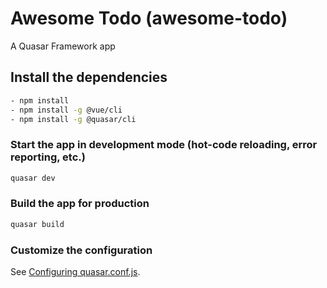 # Awesome Todo (awesome-todo)

A Quasar Framework app

## Install the dependencies
```bash
- npm install
- npm install -g @vue/cli
- npm install -g @quasar/cli
```

### Start the app in development mode (hot-code reloading, error reporting, etc.)
```bash
quasar dev
```


### Build the app for production
```bash
quasar build
```

### Customize the configuration
See [Configuring quasar.conf.js](https://quasar.dev/quasar-cli/quasar-conf-js).
